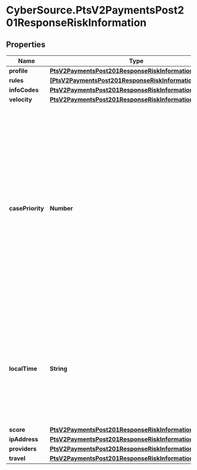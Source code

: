 # CyberSource.PtsV2PaymentsPost201ResponseRiskInformation

## Properties
Name | Type | Description | Notes
------------ | ------------- | ------------- | -------------
**profile** | [**PtsV2PaymentsPost201ResponseRiskInformationProfile**](PtsV2PaymentsPost201ResponseRiskInformationProfile.md) |  | [optional] 
**rules** | [**[PtsV2PaymentsPost201ResponseRiskInformationRules]**](PtsV2PaymentsPost201ResponseRiskInformationRules.md) |  | [optional] 
**infoCodes** | [**PtsV2PaymentsPost201ResponseRiskInformationInfoCodes**](PtsV2PaymentsPost201ResponseRiskInformationInfoCodes.md) |  | [optional] 
**velocity** | [**PtsV2PaymentsPost201ResponseRiskInformationVelocity**](PtsV2PaymentsPost201ResponseRiskInformationVelocity.md) |  | [optional] 
**casePriority** | **Number** | You receive this field only if you subscribe to the Enhanced Case Management service. The priority level ranges from 1 (highest) to 5 (lowest); the default value is 3. If you do not assign a priority to your rules or to your profiles, the default value is given to the order.  For all possible values, see the &#x60;decision_case_priority&#x60; field description in the _Decision Manager Using the SCMP API Developer Guide_ on the [CyberSource Business Center.](https://ebc2.cybersource.com/ebc2/) Click **Decision Manager** &gt; **Documentation** &gt; **Guides** &gt; _Decision Manager Using the SCMP API Developer Guide_ (PDF link).  | [optional] 
**localTime** | **String** | The customer&#39;s local time (&#x60;hh:mm:ss&#x60;), which is calculated from the transaction request time and the customer&#39;s billing address.  For details, see the &#x60;score_time_local&#x60; field description in the _Decision Manager Using the SCMP API Developer Guide_ on the [CyberSource Business Center.](https://ebc2.cybersource.com/ebc2/)  | [optional] 
**score** | [**PtsV2PaymentsPost201ResponseRiskInformationScore**](PtsV2PaymentsPost201ResponseRiskInformationScore.md) |  | [optional] 
**ipAddress** | [**PtsV2PaymentsPost201ResponseRiskInformationIpAddress**](PtsV2PaymentsPost201ResponseRiskInformationIpAddress.md) |  | [optional] 
**providers** | [**PtsV2PaymentsPost201ResponseRiskInformationProviders**](PtsV2PaymentsPost201ResponseRiskInformationProviders.md) |  | [optional] 
**travel** | [**PtsV2PaymentsPost201ResponseRiskInformationTravel**](PtsV2PaymentsPost201ResponseRiskInformationTravel.md) |  | [optional] 


